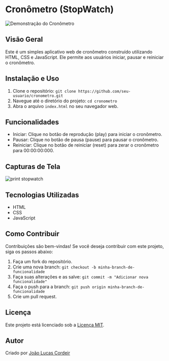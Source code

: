 # Cronômetro (StopWatch)

![Demonstração do Cronômetro](demo.gif)

## Visão Geral

Este é um simples aplicativo web de cronômetro construído utilizando HTML, CSS e JavaScript. Ele permite aos usuários iniciar, pausar e reiniciar o cronômetro.

## Instalação e Uso

1. Clone o repositório: `git clone https://github.com/seu-usuario/cronometro.git`
2. Navegue até o diretório do projeto: `cd cronometro`
3. Abra o arquivo `index.html` no seu navegador web.

## Funcionalidades

- Iniciar: Clique no botão de reprodução (play) para iniciar o cronômetro.
- Pausar: Clique no botão de pausa (pause) para pausar o cronômetro.
- Reiniciar: Clique no botão de reiniciar (reset) para zerar o cronômetro para 00:00:00:000.

## Capturas de Tela

![print stopwatch](https://github.com/JoaoLucasCordeiro/stopwatchjs/assets/89361241/90381c9a-f653-408f-888a-53b450859ec5)



## Tecnologias Utilizadas

- HTML
- CSS
- JavaScript

## Como Contribuir

Contribuições são bem-vindas! Se você deseja contribuir com este projeto, siga os passos abaixo:

1. Faça um fork do repositório.
2. Crie uma nova branch: `git checkout -b minha-branch-de-funcionalidade`
3. Faça suas alterações e as salve: `git commit -m "Adicionar nova funcionalidade"`
4. Faça o push para a branch: `git push origin minha-branch-de-funcionalidade`
5. Crie um pull request.

## Licença

Este projeto está licenciado sob a [Licença MIT](LICENSE).

## Autor

Criado por [João Lucas Cordeir](https://github.com/JoaoLucasCordeiro)



